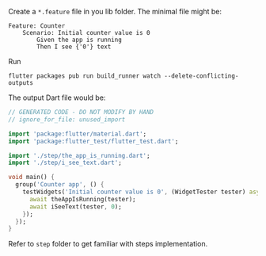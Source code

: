 Create a `*.feature` file in you lib folder. The minimal file might be:
```
Feature: Counter
    Scenario: Initial counter value is 0
        Given the app is running
        Then I see {'0'} text
```

Run
```
flutter packages pub run build_runner watch --delete-conflicting-outputs
```

The output Dart file would be:

```dart
// GENERATED CODE - DO NOT MODIFY BY HAND
// ignore_for_file: unused_import

import 'package:flutter/material.dart';
import 'package:flutter_test/flutter_test.dart';

import './step/the_app_is_running.dart';
import './step/i_see_text.dart';

void main() {
  group('Counter app', () {
    testWidgets('Initial counter value is 0', (WidgetTester tester) async {
      await theAppIsRunning(tester);
      await iSeeText(tester, 0);
    });
  });
}
```

Refer to `step` folder to get familiar with steps implementation.
